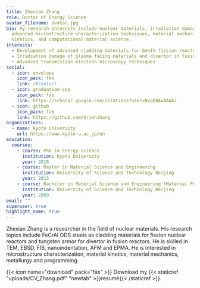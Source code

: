 ```yaml
---
title: Zhexian Zhang
role: Doctor of Energy Science
avatar_filename: avatar.jpg
bio: My research interests include nuclear materials, irradiation damage,
  advanced microstructure characterization techniques, material mechanics and
  kinetics, and computational material science.
interests:
  - Development of advanced cladding materials for GenIV fission reactors
  - Irradiation damage of plasma facing materials and divertor in fusion reactors
  - Advanced transmission electron microscopy techniques
social:
  - icon: envelope
    icon_pack: fas
    link: /#contact
  - icon: graduation-cap
    icon_pack: fas
    link: https://scholar.google.com/citations?user=NvqENAwAAAAJ
  - icon: github
    icon_pack: fab
    link: https://github.com/brienzhang
organizations:
  - name: Kyoto University
    url: https://www.kyoto-u.ac.jp/en
education:
  courses:
    - course: PhD in Energy Science
      institution: Kyoto University
      year: 2016
    - course: Master in Material Science and Engineering
      institution: University of Science and Technology Beijing
      year: 2013
    - course: Bachelor in Material Science and Engineering (Material Physics)
      institution: University of Science and Technology Beijing
      year: 2009
email: ""
superuser: true
highlight_name: true
---
```

Zhexian Zhang is a researcher in the field of nuclear materials. His research topics include FeCrAl ODS steels as cladding materials for fission nuclear reactors and tungsten armor for divertor in fusion reactors. He is skilled in TEM, EBSD, FIB, nanoindentation, AFM and EPMA. He is interested in microstructure characterization, material kinetics, material mechanics, metallurgy and programming.

{{< icon name="download" pack="fas" >}} Download my {{< staticref "uploads/CV_Zhang.pdf" "newtab" >}}resumé{{< /staticref >}}.
